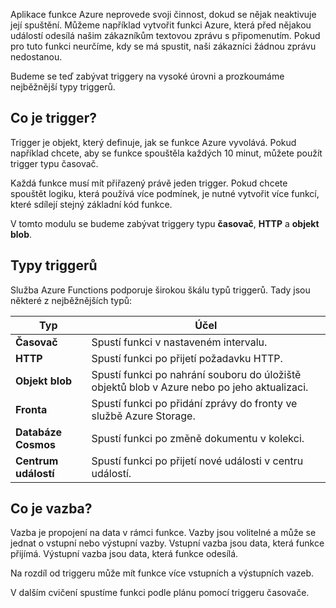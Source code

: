 Aplikace funkce Azure neprovede svoji činnost, dokud se nějak neaktivuje její spuštění. Můžeme například vytvořit funkci Azure, která před nějakou událostí odesílá našim zákazníkům textovou zprávu s připomenutím. Pokud pro tuto funkci neurčíme, kdy se má spustit, naši zákazníci žádnou zprávu nedostanou. 

Budeme se teď zabývat triggery na vysoké úrovni a prozkoumáme nejběžnější typy triggerů.

## <a name="what-is-a-trigger"></a>Co je trigger?

Trigger je objekt, který definuje, jak se funkce Azure vyvolává. Pokud například chcete, aby se funkce spouštěla každých 10 minut, můžete použít trigger typu časovač.

Každá funkce musí mít přiřazený právě jeden trigger. Pokud chcete spouštět logiku, která používá více podmínek, je nutné vytvořit více funkcí, které sdílejí stejný základní kód funkce.

V tomto modulu se budeme zabývat triggery typu **časovač**, **HTTP** a **objekt blob**.

## <a name="types-of-triggers"></a>Typy triggerů

Služba Azure Functions podporuje širokou škálu typů triggerů. Tady jsou některé z nejběžnějších typů:

| Typ | Účel |
| --- | --- |
| **Časovač** | Spustí funkci v nastaveném intervalu. |
| **HTTP** | Spustí funkci po přijetí požadavku HTTP. |
| **Objekt blob** | Spustí funkci po nahrání souboru do úložiště objektů blob v Azure nebo po jeho aktualizaci. |
| **Fronta** | Spustí funkci po přidání zprávy do fronty ve službě Azure Storage. |
| **Databáze Cosmos** | Spustí funkci po změně dokumentu v kolekci. |
| **Centrum událostí** | Spustí funkci po přijetí nové události v centru událostí. |

## <a name="what-is-a-binding"></a>Co je vazba?

Vazba je propojení na data v rámci funkce. Vazby jsou volitelné a může se jednat o vstupní nebo výstupní vazby. Vstupní vazba jsou data, která funkce přijímá. Výstupní vazba jsou data, která funkce odesílá.

Na rozdíl od triggeru může mít funkce více vstupních a výstupních vazeb.

V dalším cvičení spustíme funkci podle plánu pomocí triggeru časovače.